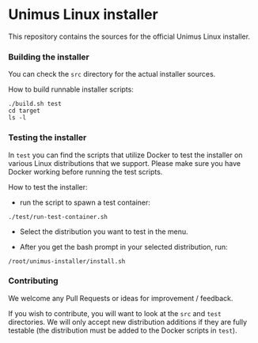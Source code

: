 # Unimus Linux installer

This repository contains the sources for the official Unimus Linux installer.

### Building the installer
You can check the `src` directory for the actual installer sources.

How to build runnable installer scripts:
```
./build.sh test
cd target
ls -l
```

### Testing the installer

In `test` you can find the scripts that utilize Docker to test the installer on various Linux distributions that we support.
Please make sure you have Docker working before running the test scripts.

How to test the installer:
* run the script to spawn a test container:
```
./test/run-test-container.sh
```
* Select the distribution you want to test in the menu.
  
* After you get the bash prompt in your selected distribution, run:
```
/root/unimus-installer/install.sh
```

### Contributing
We welcome any Pull Requests or ideas for improvement / feedback.

If you wish to contribute, you will want to look at the `src` and `test` directories.
We will only accept new distribution additions if they are fully testable (the distribution must be added to the Docker scripts in `test`).
